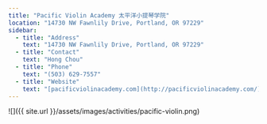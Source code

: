 ```yaml
---
title: "Pacific Violin Academy 太平洋小提琴学院"
location: "14730 NW Fawnlily Drive, Portland, OR 97229"
sidebar:
  - title: "Address"
    text: "14730 NW Fawnlily Drive, Portland, OR 97229"
  - title: "Contact"
    text: "Hong Chou"
  - title: "Phone"
    text: "(503) 629-7557"
  - title: "Website"
    text: "[pacificviolinacademy.com](http://pacificviolinacademy.com/)"
---
```


![]({{ site.url }}/assets/images/activities/pacific-violin.png)
